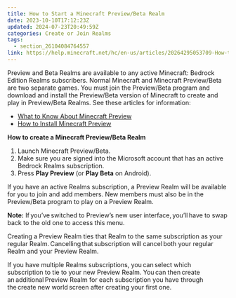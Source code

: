 ```yaml
---
title: How to Start a Minecraft Preview/Beta Realm
date: 2023-10-10T17:12:23Z
updated: 2024-07-23T20:49:59Z
categories: Create or Join Realms
tags:
  - section_26104084764557
link: https://help.minecraft.net/hc/en-us/articles/20264295053709-How-to-Start-a-Minecraft-Preview-Beta-Realm
---
```


Preview and Beta Realms are available to any active Minecraft: Bedrock Edition Realms subscribers. Normal Minecraft and Minecraft Preview/Beta are two separate games. You must join the Preview/Beta program and download and install the Preview/Beta version of Minecraft to create and play in Preview/Beta Realms. See these articles for information:

- [What to Know About Minecraft Preview](../Download-Install/What-to-Know-About-Minecraft-Preview.md)
- [How to Install Minecraft Preview](../Download-Install/How-to-Install-Minecraft-Preview.md)

**How to create a Minecraft Preview/Beta Realm**

1.  Launch Minecraft Preview/Beta.
2.  Make sure you are signed into the Microsoft account that has an active Bedrock Realms subscription.
3.  Press **Play Preview** (or **Play Beta** on Android).

If you have an active Realms subscription, a Preview Realm will be available for you to join and add members. New members must also be in the Preview/Beta program to play on a Preview Realm.

**Note:** If you’ve switched to Preview’s new user interface, you’ll have to swap back to the old one to access this menu. 

Creating a Preview Realm ties that Realm to the same subscription as your regular Realm. Cancelling that subscription will cancel both your regular Realm and your Preview Realm.

If you have multiple Realms subscriptions, you can select which subscription to tie to your new Preview Realm. You can then create an additional Preview Realm for each subscription you have through the create new world screen after creating your first one.

